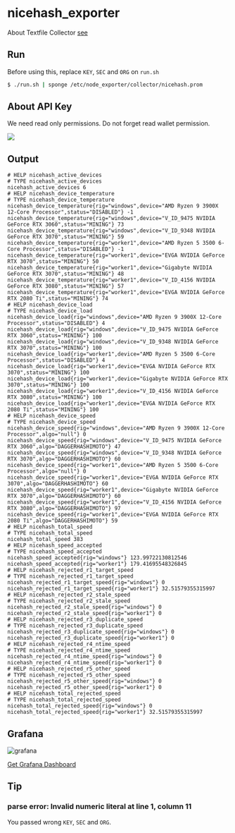 nicehash_exporter
=================

About Textfile Collector [see](https://github.com/prometheus/node_exporter#textfile-collector)

Run
---

Before using this, replace `KEY`, `SEC` and `ORG` on `run.sh`

```bash
$ ./run.sh | sponge /etc/node_exporter/collector/nicehash.prom
```

About API Key
-------------

We need read only permissions. Do not forget read wallet permission.

![](https://user-images.githubusercontent.com/7776462/146216064-695338e5-5e78-4659-87ee-23b9d4d8b583.png)


Output
-------
```
# HELP nicehash_active_devices
# TYPE nicehash_active_devices
nicehash_active_devices 6
# HELP nicehash_device_temperature
# TYPE nicehash_device_temperature
nicehash_device_temperature{rig="windows",device="AMD Ryzen 9 3900X 12-Core Processor",status="DISABLED"} -1
nicehash_device_temperature{rig="windows",device="V_ID_9475 NVIDIA GeForce RTX 3060",status="MINING"} 73
nicehash_device_temperature{rig="windows",device="V_ID_9348 NVIDIA GeForce RTX 3070",status="MINING"} 59
nicehash_device_temperature{rig="worker1",device="AMD Ryzen 5 3500 6-Core Processor",status="DISABLED"} -1
nicehash_device_temperature{rig="worker1",device="EVGA NVIDIA GeForce RTX 3070",status="MINING"} 50
nicehash_device_temperature{rig="worker1",device="Gigabyte NVIDIA GeForce RTX 3070",status="MINING"} 48
nicehash_device_temperature{rig="worker1",device="V_ID_4156 NVIDIA GeForce RTX 3080",status="MINING"} 57
nicehash_device_temperature{rig="worker1",device="EVGA NVIDIA GeForce RTX 2080 Ti",status="MINING"} 74
# HELP nicehash_device_load
# TYPE nicehash_device_load
nicehash_device_load{rig="windows",device="AMD Ryzen 9 3900X 12-Core Processor",status="DISABLED"} 4
nicehash_device_load{rig="windows",device="V_ID_9475 NVIDIA GeForce RTX 3060",status="MINING"} 100
nicehash_device_load{rig="windows",device="V_ID_9348 NVIDIA GeForce RTX 3070",status="MINING"} 100
nicehash_device_load{rig="worker1",device="AMD Ryzen 5 3500 6-Core Processor",status="DISABLED"} 4
nicehash_device_load{rig="worker1",device="EVGA NVIDIA GeForce RTX 3070",status="MINING"} 100
nicehash_device_load{rig="worker1",device="Gigabyte NVIDIA GeForce RTX 3070",status="MINING"} 100
nicehash_device_load{rig="worker1",device="V_ID_4156 NVIDIA GeForce RTX 3080",status="MINING"} 100
nicehash_device_load{rig="worker1",device="EVGA NVIDIA GeForce RTX 2080 Ti",status="MINING"} 100
# HELP nicehash_device_speed
# TYPE nicehash_device_speed
nicehash_device_speed{rig="windows",device="AMD Ryzen 9 3900X 12-Core Processor",algo="null"} 0
nicehash_device_speed{rig="windows",device="V_ID_9475 NVIDIA GeForce RTX 3060",algo="DAGGERHASHIMOTO"} 47
nicehash_device_speed{rig="windows",device="V_ID_9348 NVIDIA GeForce RTX 3070",algo="DAGGERHASHIMOTO"} 60
nicehash_device_speed{rig="worker1",device="AMD Ryzen 5 3500 6-Core Processor",algo="null"} 0
nicehash_device_speed{rig="worker1",device="EVGA NVIDIA GeForce RTX 3070",algo="DAGGERHASHIMOTO"} 60
nicehash_device_speed{rig="worker1",device="Gigabyte NVIDIA GeForce RTX 3070",algo="DAGGERHASHIMOTO"} 60
nicehash_device_speed{rig="worker1",device="V_ID_4156 NVIDIA GeForce RTX 3080",algo="DAGGERHASHIMOTO"} 97
nicehash_device_speed{rig="worker1",device="EVGA NVIDIA GeForce RTX 2080 Ti",algo="DAGGERHASHIMOTO"} 59
# HELP nicehash_total_speed
# TYPE nicehash_total_speed
nicehash_total_speed 383
# HELP nicehash_speed_accepted
# TYPE nicehash_speed_accepted
nicehash_speed_accepted{rig="windows"} 123.99722130812546
nicehash_speed_accepted{rig="worker1"} 179.41695548326845
# HELP nicehash_rejected_r1_target_speed
# TYPE nicehash_rejected_r1_target_speed
nicehash_rejected_r1_target_speed{rig="windows"} 0
nicehash_rejected_r1_target_speed{rig="worker1"} 32.51579355315997
# HELP nicehash_rejected_r2_stale_speed
# TYPE nicehash_rejected_r2_stale_speed
nicehash_rejected_r2_stale_speed{rig="windows"} 0
nicehash_rejected_r2_stale_speed{rig="worker1"} 0
# HELP nicehash_rejected_r3_duplicate_speed
# TYPE nicehash_rejected_r3_duplicate_speed
nicehash_rejected_r3_duplicate_speed{rig="windows"} 0
nicehash_rejected_r3_duplicate_speed{rig="worker1"} 0
# HELP nicehash_rejected_r4_ntime_speed
# TYPE nicehash_rejected_r4_ntime_speed
nicehash_rejected_r4_ntime_speed{rig="windows"} 0
nicehash_rejected_r4_ntime_speed{rig="worker1"} 0
# HELP nicehash_rejected_r5_other_speed
# TYPE nicehash_rejected_r5_other_speed
nicehash_rejected_r5_other_speed{rig="windows"} 0
nicehash_rejected_r5_other_speed{rig="worker1"} 0
# HELP nicehash_total_rejected_speed
# TYPE nicehash_total_rejected_speed
nicehash_total_rejected_speed{rig="windows"} 0
nicehash_total_rejected_speed{rig="worker1"} 32.51579355315997
```

Grafana
-------
![grafana](https://user-images.githubusercontent.com/7776462/146219123-bb61ac43-31f6-406e-9e3b-50ef0a0c0809.png)

[Get Grafana Dashboard](https://grafana.com/grafana/dashboards/14718)


Tip
---

### parse error: Invalid numeric literal at line 1, column 11

You passed wrong `KEY`, `SEC` and `ORG`.
